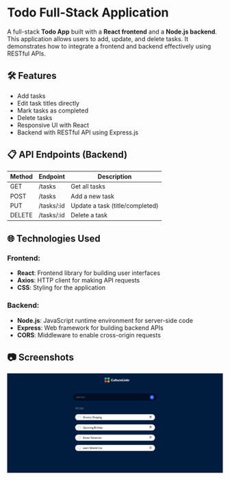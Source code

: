 # Todo Full-Stack Application

A full-stack **Todo App** built with a **React frontend** and a **Node.js backend**. This application allows users to add, update, and delete tasks. It demonstrates how to integrate a frontend and backend effectively using RESTful APIs.


## 🛠️ Features

- Add tasks
- Edit task titles directly
- Mark tasks as completed
- Delete tasks
- Responsive UI with React
- Backend with RESTful API using Express.js


## 📋 API Endpoints (Backend)

| Method | Endpoint       | Description                          |
|--------|----------------|--------------------------------------|
| GET    | /tasks         | Get all tasks                       |
| POST   | /tasks         | Add a new task                      |
| PUT    | /tasks/:id     | Update a task (title/completed)     |
| DELETE | /tasks/:id     | Delete a task                       |


## 🌐 Technologies Used

### Frontend:
- **React**: Frontend library for building user interfaces
- **Axios**: HTTP client for making API requests
- **CSS**: Styling for the application

### Backend:
- **Node.js**: JavaScript runtime environment for server-side code
- **Express**: Web framework for building backend APIs
- **CORS**: Middleware to enable cross-origin requests

## 📷 Screenshots

![Screenshot of the app](https://github.com/Nickss5/todo-FullStack/blob/main/snapshot_app.png)



